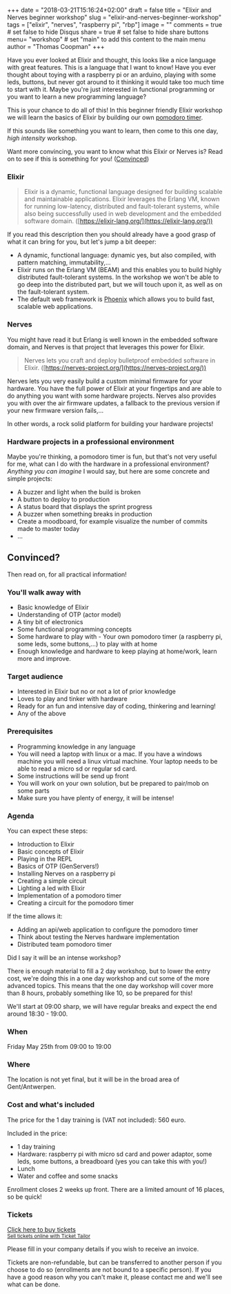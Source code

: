 +++
date = "2018-03-21T15:16:24+02:00"
draft = false
title = "Elixir and Nerves beginner workshop"
slug = "elixir-and-nerves-beginner-workshop"
tags = ["elixir", "nerves", "raspberry pi", "rbp"]
image = ""
comments = true	# set false to hide Disqus
share = true	# set false to hide share buttons
menu= "workshop"		# set "main" to add this content to the main menu
author = "Thomas Coopman"
+++

Have you ever looked at Elixir and thought, this looks like a nice language with great features. This is a language that I want to know!
Have you ever thought about toying with a raspberry pi or an arduino, playing with some leds, buttons, but never got around to it thinking it would take too much time to start with it.
Maybe you're just interested in functional programming or you want to learn a new programming language?

This is your chance to do all of this! In this beginner friendly Elixir workshop we will learn the basics of Elixir by building our own [pomodoro timer](https://en.wikipedia.org/wiki/Pomodoro_Technique).

If this sounds like something you want to learn, then come to this one day, *high intensity* workshop.

Want more convincing, you want to know what this Elixir or Nerves is? Read on to see if this is something for you! ([Convinced](#convinced))

### Elixir

> Elixir is a dynamic, functional language designed for building scalable and maintainable applications.
> Elixir leverages the Erlang VM, known for running low-latency, distributed and fault-tolerant systems, while also being successfully used in web development and the embedded software domain.
> ([https://elixir-lang.org/](https://elixir-lang.org/))

If you read this description then you should already have a good grasp of what it can bring for you, but let's jump a bit deeper:

* A dynamic, functional language: dynamic yes, but also compiled, with pattern matching, immutability,...
* Elixir runs on the Erlang VM (BEAM) and this enables you to build highly distributed fault-tolerant systems. In the workshop we won't be able to go deep into the distributed part, but we will touch upon it, as well as on the fault-tolerant system.
* The default web framework is [Phoenix](http://phoenixframework.org/) which allows you to build fast, scalable web applications.

### Nerves

You might have read it but Erlang is well known in the embedded software domain, and Nerves is that project that leverages this power for Elixir.

> Nerves lets you craft and deploy bulletproof embedded software in Elixir.
> ([https://nerves-project.org/](https://nerves-project.org/))

Nerves lets you very easily build a custom minimal firmware for your hardware. You have the full power of Elixir at your fingertips and are able to do anything you want with some hardware projects. Nerves also provides you with over the air firmware updates, a fallback to the previous version if your new firmware version fails,...

In other words, a rock solid platform for building your hardware projects!

### Hardware projects in a professional environment

Maybe you're thinking, a pomodoro timer is fun, but that's not very useful for me, what can I do with the hardware in a professional environment? *Anything you can imagine* I would say, but here are some concrete and simple projects:

* A buzzer and light when the build is broken
* A button to deploy to production
* A status board that displays the sprint progress
* A buzzer when something breaks in production
* Create a moodboard, for example visualize the number of commits made to master today
* ...

## Convinced?

Then read on, for all practical information!

### You'll walk away with

* Basic knowledge of Elixir
* Understanding of OTP (actor model)
* A tiny bit of electronics
* Some functional programming concepts
* Some hardware to play with - Your own pomodoro timer (a raspberry pi, some leds, some buttons,...) to play with at home
* Enough knowledge and hardware to keep playing at home/work, learn more and improve.

### Target audience

* Interested in Elixir but no or not a lot of prior knowledge
* Loves to play and tinker with hardware
* Ready for an fun and intensive day of coding, thinkering and learning!
* Any of the above

### Prerequisites

* Programming knowledge in any language
* You will need a laptop with linux or a mac. If you have a windows machine you will need a linux virtual machine. Your laptop needs to be able to read a micro sd or regular sd card.
* Some instructions will be send up front
* You will work on your own solution, but be prepared to pair/mob on some parts
* Make sure you have plenty of energy, it will be intense!

### Agenda

You can expect these steps:

* Introduction to Elixir
* Basic concepts of Elixir
* Playing in the REPL
* Basics of OTP (GenServers!)
* Installing Nerves on a raspberry pi
* Creating a simple circuit
* Lighting a led with Elixir
* Implementation of a pomodoro timer
* Creating a circuit for the pomodoro timer

If the time allows it:

* Adding an api/web application to configure the pomodoro timer
* Think about testing the Nerves hardware implementation
* Distributed team pomodoro timer

Did I say it will be an intense workshop?

There is enough material to fill a 2 day workshop, but to lower the entry cost, we're doing this in a one day workshop and cut some of the more advanced topics. This means that the one day workshop will cover more than 8 hours, probably something like 10, so be prepared for this!

We'll start at 09:00 sharp, we will have regular breaks and expect the end around 18:30 - 19:00.

### When

Friday May 25th from 09:00 to 19:00

### Where

The location is not yet final, but it will be in the broad area of Gent/Antwerpen.

### Cost and what's included

The price for the 1 day training is (VAT not included): 560 euro.

Included in the price:

* 1 day training
* Hardware: raspberry pi with micro sd card and power adaptor, some leds, some buttons, a breadboard (yes you can take this with you!)
* Lunch
* Water and coffee and some snacks

Enrollment closes 2 weeks up front.
There are a limited amount of 16 places, so be quick!

### Tickets

<!-- Ticket Tailor Widget. Paste this in to your website where you want the widget to appear. Do no change the code or the widget may not work properly. -->
<div class="tt-widget"><div class="tt-widget-fallback"><p><a href="https://www.tickettailor.com/new-order/157073/21a4/ref/website_widget/" target="_blank">Click here to buy tickets</a><br /><small><a href="http://www.tickettailor.com?rf=wdg" class="tt-widget-powered">Sell tickets online with Ticket Tailor</a></small></p></div><script src="https://dc161a0a89fedd6639c9-03787a0970cd749432e2a6d3b34c55df.ssl.cf3.rackcdn.com/tt-widget.js" data-url="https://www.tickettailor.com/new-order/157073/21a4/ref/website_widget/" data-type="inline" data-inline-minimal="true" data-inline-show-logo="false"  data-inline-bg-fill="false"></script></div>
<!-- End of Ticket Tailor Widget -->

Please fill in your company details if you wish to receive an invoice.

Tickets are non-refundable, but can be transferred to another person if you choose to do so (enrollments are not bound to a specific person). If you have a good reason why you can't make it, please contact me and we'll see what can be done.
